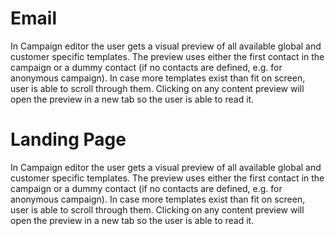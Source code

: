 # Email

In Campaign editor the user gets a visual preview of all available global and customer specific templates.
The preview uses either the first contact in the campaign or a dummy contact (if no contacts are defined, e.g. for anonymous campaign).
In case more templates exist than fit on screen, user is able to scroll through them.
Clicking on any content preview will open the preview in a new tab so the user is able to read it.

# Landing Page

In Campaign editor the user gets a visual preview of all available global and customer specific templates.
The preview uses either the first contact in the campaign or a dummy contact (if no contacts are defined, e.g. for anonymous campaign).
In case more templates exist than fit on screen, user is able to scroll through them.
Clicking on any content preview will open the preview in a new tab so the user is able to read it.
